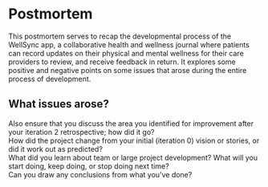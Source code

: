# Postmortem
This postmortem serves to recap the developmental process of the WellSync app, a collaborative health and wellness journal where patients can record updates on their physical and mental wellness for their care providers to review, and receive feedback in return. It explores some positive and negative points on some issues that arose during the entire process of development.

## What issues arose?
Also ensure that you discuss the area you identified for improvement after your iteration 2 retrospective; how did it go? \
How did the project change from your initial (iteration 0) vision or stories, or did it work out as predicted? \
What did you learn about team or large project development? What will you start doing, keep doing, or stop doing next time? \
Can you draw any conclusions from what you’ve done?
